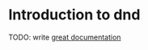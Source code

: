 # Introduction to dnd

TODO: write [great documentation](http://jacobian.org/writing/what-to-write/)
